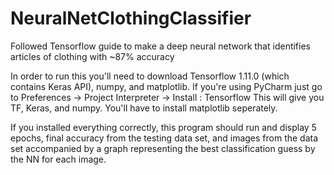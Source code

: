 # NeuralNetClothingClassifier
Followed Tensorflow guide to make a deep neural network that identifies articles of clothing with ~87% accuracy


In order to run this you'll need to download Tensorflow 1.11.0 (which contains Keras API), numpy, and matplotlib.
If you're using PyCharm just go to Preferences -> Project Interpreter -> Install : Tensorflow
This will give you TF, Keras, and numpy. You'll have to install matplotlib seperately. 

If you installed everything correctly, this program should run and display 5 epochs, final accuracy from the testing data set, 
and images from the data set accompanied by a graph representing the best classification guess by the NN for each image.
